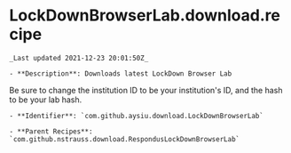 # LockDownBrowserLab.download.recipe

    _Last updated 2021-12-23 20:01:50Z_

    - **Description**: Downloads latest LockDown Browser Lab
Be sure to change the institution ID to be your institution's ID, and the hash to be your lab hash.

    - **Identifier**: `com.github.aysiu.download.LockDownBrowserLab`

    - **Parent Recipes**: `com.github.nstrauss.download.RespondusLockDownBrowserLab`
